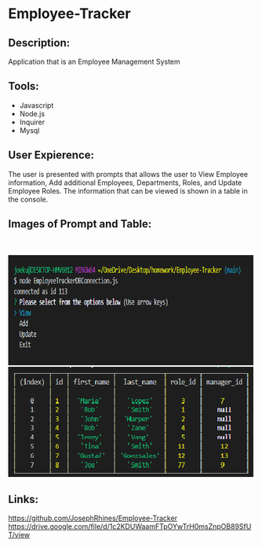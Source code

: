 # Employee-Tracker

## Description:
Application that is an Employee Management System

## Tools:
* Javascript
* Node.js
* Inquirer
* Mysql

## User Expierence:
The user is presented with prompts that allows the user to View Employee information, Add additional Employees, Departments, Roles, and Update Employee Roles. The information that can be viewed is shown in a table in the console.
<br>

## Images of Prompt and Table:
<br>
<br>
<img src = ./images/prompt.jpg>
<br>
<img src = ./images/table.jpg>
<br>

## Links:
https://github.com/JosephRhines/Employee-Tracker
<br>
https://drive.google.com/file/d/1c2KDUWaamFTpOYwTrH0msZnpOB89SfUT/view